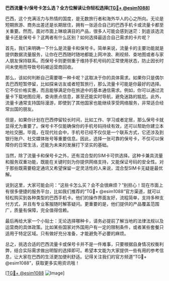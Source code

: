 **巴西流量卡/保号卡怎么选？全方位解读让你轻松选择[[TG💪+ @esim1088](https://t.me/s/esim1088)]**

巴西，这个充满活力与热情的国度，是无数旅行者和海外华人的心之所向。无论是短期旅游、商务出差还是长期居住，拥有一张适合自己的巴西手机卡或流量卡都至关重要。然而，面对市面上琳琅满目的产品，很多人可能会感到迷茫：到底该选流量卡还是保号卡？这两者有什么区别？如何选择最适合自己需求的卡片呢？

首先，我们来明确一下什么是流量卡和保号卡。简单来说，流量卡的主要功能就是提供数据流量服务，让你在巴西随时随地都能上网冲浪、刷视频、查地图或者与家人朋友保持联系。而保号卡则更侧重于维持手机号码的正常使用状态，防止因长时间未使用而导致号码被运营商回收。

那么，该如何判断自己需要哪一种卡呢？这取决于你的具体需求。如果你只是偶尔去巴西短暂停留，比如探亲访友或者短暂旅行，那么流量卡可能是你最好的选择。它不仅价格实惠，而且能够满足你在旅途中的基本通信需求。例如，你可以通过流量卡下载地图应用，查询景点信息，甚至还能实时导航，避免迷路的尴尬。此外，流量卡通常支持国际漫游，即使到了其他国家也能继续享受网络服务，非常适合经常出国的朋友。

但是，如果你计划在巴西停留较长时间，比如工作、学习或者定居，那么保号卡就显得尤为重要了。保号卡不仅能确保你的手机号码持续有效，还可以帮助你建立本地社交圈。毕竟，在现代社会中，手机号已经不仅仅是一个联系方式，它还涉及到银行账户、社交媒体账号等重要信息。因此，选择一张可靠的保号卡，不仅可以保障你的日常生活，还能为未来的发展打下坚实的基础。

当然，除了流量卡和保号卡之外，还有混合型的SIM卡可供选择。这种卡兼具流量和服务双重功能，既能在关键时刻为你提供网络支持，又能保证号码的安全性。对于那些既需要稳定通讯又希望保留一定灵活性的人来说，混合型SIM卡无疑是最优解。

说到这里，大家可能会问：“这些卡怎么买？会不会很麻烦？”别担心！现在市面上有很多便捷的服务平台，比如我们推荐的“TG💪+ @esim1088”官方渠道，就可以轻松购买到各种类型的巴西手机卡。他们的操作界面友好，流程简单，支持多种支付方式，并且有专业客服随时解答疑问。更重要的是，他们提供的产品覆盖范围广，质量有保障，完全值得信赖。

最后再给大家一个小贴士：无论选择哪种卡，请务必提前了解当地的法律法规以及运营商的具体政策。比如某些国家对外国用户有一定的限制条件，或者某些套餐只适用于特定区域。只有做好充分准备，才能避免不必要的麻烦。

总之，挑选合适的巴西流量卡或保号卡并不是一件难事，只要根据自身情况权衡利弊，结合实际需求做出明智的选择即可。希望本文能为大家提供一些有用的参考信息，让大家在巴西的生活更加便利舒适。记得关注我们的官方频道“TG💪+ @esim1088”，获取更多实用资讯哦！

[[TG💪+ @esim1088](https://t.me/s/esim1088) ![Image](https://i.postimg.cc/4NQfJmqS/Snipaste-2025-05-13-00-14-12.png)]